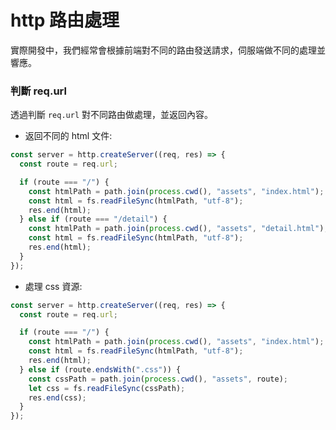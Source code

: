 # http 路由處理

實際開發中，我們經常會根據前端對不同的路由發送請求，伺服端做不同的處理並響應。

### 判斷 req.url

透過判斷 `req.url` 對不同路由做處理，並返回內容。

- 返回不同的 html 文件:

```js
const server = http.createServer((req, res) => {
  const route = req.url;

  if (route === "/") {
    const htmlPath = path.join(process.cwd(), "assets", "index.html");
    const html = fs.readFileSync(htmlPath, "utf-8");
    res.end(html);
  } else if (route === "/detail") {
    const htmlPath = path.join(process.cwd(), "assets", "detail.html");
    const html = fs.readFileSync(htmlPath, "utf-8");
    res.end(html);
  }
});
```

- 處理 css 資源:

```js
const server = http.createServer((req, res) => {
  const route = req.url;

  if (route === "/") {
    const htmlPath = path.join(process.cwd(), "assets", "index.html");
    const html = fs.readFileSync(htmlPath, "utf-8");
    res.end(html);
  } else if (route.endsWith(".css")) {
    const cssPath = path.join(process.cwd(), "assets", route);
    let css = fs.readFileSync(cssPath);
    res.end(css);
  }
});
```
